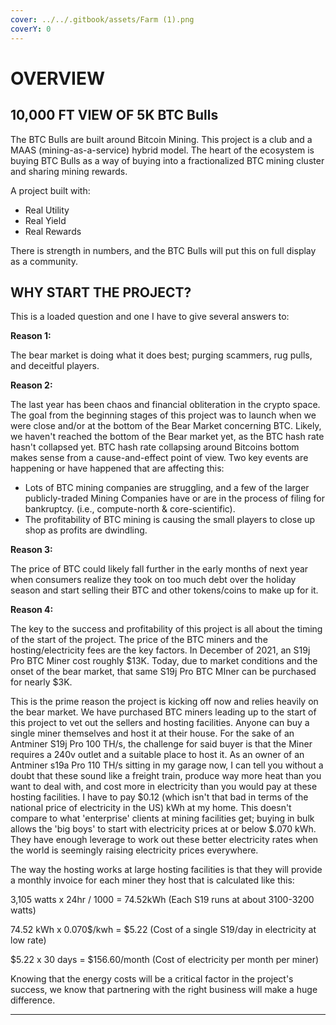 ```yaml
---
cover: ../../.gitbook/assets/Farm (1).png
coverY: 0
---
```


# OVERVIEW

## 10,000 FT VIEW OF 5K BTC Bulls

The BTC Bulls are built around Bitcoin Mining. This project is a club and a MAAS (mining-as-a-service) hybrid model. The heart of the ecosystem is buying BTC Bulls as a way of buying into a fractionalized BTC mining cluster and sharing mining rewards.&#x20;

A project built with:

* Real Utility&#x20;
* Real Yield
* Real Rewards

There is strength in numbers, and the BTC Bulls will put this on full display as a community.&#x20;

## WHY START THE PROJECT?

This is a loaded question and one I have to give several answers to:

**Reason 1:**

The bear market is doing what it does best; purging scammers, rug pulls, and deceitful players.&#x20;

**Reason 2:**

The last year has been chaos and financial obliteration in the crypto space. The goal from the beginning stages of this project was to launch when we were close and/or at the bottom of the Bear Market concerning BTC. Likely, we haven't reached the bottom of the Bear market yet, as the BTC hash rate hasn't collapsed yet. BTC hash rate collapsing around Bitcoins bottom makes sense from a cause-and-effect point of view. Two key events are happening or have happened that are affecting this:

* Lots of BTC mining companies are struggling, and a few of the larger publicly-traded Mining Companies have or are in the process of filing for bankruptcy. (i.e., compute-north & core-scientific).&#x20;
* The profitability of BTC mining is causing the small players to close up shop as profits are dwindling.

**Reason 3:**&#x20;

The price of BTC could likely fall further in the early months of next year when consumers realize they took on too much debt over the holiday season and start selling their BTC and other tokens/coins to make up for it.&#x20;

**Reason 4:**

The key to the success and profitability of this project is all about the timing of the start of the project. The price of the BTC miners and the hosting/electricity fees are the key factors. In December of 2021, an S19j Pro BTC Miner cost roughly $13K. Today, due to market conditions and the onset of the bear market, that same S19j Pro BTC MIner can be purchased for nearly $3K.&#x20;

This is the prime reason the project is kicking off now and relies heavily on the bear market. We have purchased BTC miners leading up to the start of this project to vet out the sellers and hosting facilities. Anyone can buy a single miner themselves and host it at their house. For the sake of an Antminer S19j Pro 100 TH/s, the challenge for said buyer is that the Miner requires a 240v outlet and a suitable place to host it. As an owner of an Antminer s19a Pro 110 TH/s sitting in my garage now, I can tell you without a doubt that these sound like a freight train, produce way more heat than you want to deal with, and cost more in electricity than you would pay at these hosting facilities. I have to pay $0.12 (which isn't that bad in terms of the national price of electricity in the US) kWh at my home. This doesn't compare to what 'enterprise' clients at mining facilities get; buying in bulk allows the 'big boys' to start with electricity prices at or below $.070 kWh. They have enough leverage to work out these better electricity rates when the world is seemingly raising electricity prices everywhere.&#x20;

The way the hosting works at large hosting facilities is that they will provide a monthly invoice for each miner they host that is calculated like this:&#x20;



3,105 watts x 24hr / 1000 = 74.52kWh                (Each S19 runs at about 3100-3200 watts)

74.52 kWh x 0.070$/kwh = $5.22                        (Cost of a single S19/day in electricity at low rate)

$5.22 x 30 days = $156.60/month                      (Cost of electricity per month per miner)



Knowing that the energy costs will be a critical factor in the project's success, we know that partnering with the right business will make a huge difference.&#x20;

****

##

